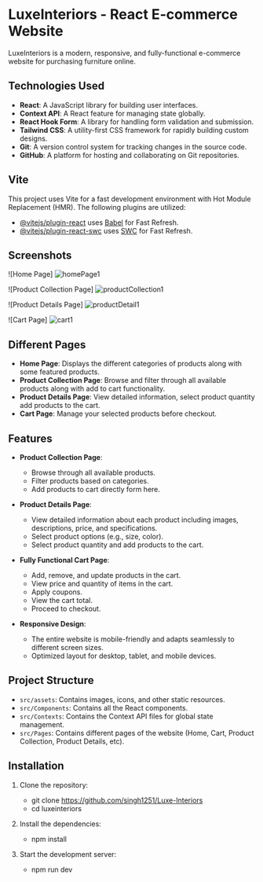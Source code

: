 # LuxeInteriors - React E-commerce Website

LuxeInteriors is a modern, responsive, and fully-functional e-commerce website for purchasing furniture online.

## Technologies Used

- **React**: A JavaScript library for building user interfaces.
- **Context API**: A React feature for managing state globally.
- **React Hook Form**: A library for handling form validation and submission.
- **Tailwind CSS**: A utility-first CSS framework for rapidly building custom designs.
- **Git**: A version control system for tracking changes in the source code.
- **GitHub**: A platform for hosting and collaborating on Git repositories.

## Vite

This project uses Vite for a fast development environment with Hot Module Replacement (HMR). The following plugins are utilized:

- [@vitejs/plugin-react](https://github.com/vitejs/vite-plugin-react/blob/main/packages/plugin-react/README.md) uses [Babel](https://babeljs.io/) for Fast Refresh.
- [@vitejs/plugin-react-swc](https://github.com/vitejs/vite-plugin-react-swc) uses [SWC](https://swc.rs/) for Fast Refresh.

## Screenshots

![Home Page]
![homePage1](https://github.com/user-attachments/assets/0fbeda3c-9275-4203-a55f-97cf7e0a7b65)

![Product Collection Page]
![productCollection1](https://github.com/user-attachments/assets/539230d9-9f53-4a43-a419-f1c6adca406f)

![Product Details Page]
![productDetail1](https://github.com/user-attachments/assets/9d24b38e-571a-4261-aef6-e0b6b60caafc)

![Cart Page]
![cart1](https://github.com/user-attachments/assets/f5d6adb1-15b2-47ab-8b02-78cc890a0b5e)


## Different Pages

- **Home Page**: Displays the different categories of products along with some featured products.
- **Product Collection Page**: Browse and filter through all available products along with add to cart functionality.
- **Product Details Page**: View detailed information, select product quantity add products to the cart.
- **Cart Page**: Manage your selected products before checkout.

## Features

- **Product Collection Page**:

  - Browse through all available products.
  - Filter products based on categories.
  - Add products to cart directly form here.

- **Product Details Page**:

  - View detailed information about each product including images, descriptions, price, and specifications.
  - Select product options (e.g., size, color).
  - Select product quantity and add products to the cart.

- **Fully Functional Cart Page**:

  - Add, remove, and update products in the cart.
  - View price and quantity of items in the cart.
  - Apply coupons.
  - View the cart total.
  - Proceed to checkout.

- **Responsive Design**:
  - The entire website is mobile-friendly and adapts seamlessly to different screen sizes.
  - Optimized layout for desktop, tablet, and mobile devices.

## Project Structure

- `src/assets`: Contains images, icons, and other static resources.
- `src/Components`: Contains all the React components.
- `src/Contexts`: Contains the Context API files for global state management.
- `src/Pages`: Contains different pages of the website (Home, Cart, Product Collection, Product Details, etc).

## Installation

1. Clone the repository:

   - git clone https://github.com/singh1251/Luxe-Interiors
   - cd luxeinteriors

2. Install the dependencies:

   - npm install

3. Start the development server:

   - npm run dev
